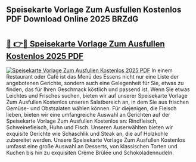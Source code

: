 ## Speisekarte Vorlage Zum Ausfullen Kostenlos PDF Download Online 2025 BRZdG

# <h2><a href="http://gcatzvh.nevu.top/?p=Speisekarte+Vorlage+Zum+Ausfullen+Kostenlos">🔗 👉🔴 Speisekarte Vorlage Zum Ausfullen Kostenlos 2025 PDF</a></h2>

[![Speisekarte Vorlage Zum Ausfullen Kostenlos 2025 PDF](https://i.imgur.com/dBaPXMq.png)](http://gcatzvh.nevu.top/?p=Speisekarte+Vorlage+Zum+Ausfullen+Kostenlos)
In einem Restaurant oder Café ist das Menü des Essens nicht nur eine Liste der angebotenen Gerichte, sondern auch eine Gelegenheit für Sie, etwas zu finden, das für Ihren Geschmack köstlich und passend ist. Wenn Sie etwas Leichtes und Frisches suchen, bieten wir auf unserer Speisekarte Vorlage Zum Ausfullen Kostenlos unseren Salatbereich an, in dem Sie aus frischen Gemüse- und Obstsalaten wählen können. Für diejenigen, die Fleisch lieben, bieten wir eine umfangreiche Auswahl an Gerichten auf der Speisekarte Vorlage Zum Ausfullen Kostenlos an: Rindfleisch, Schweinefleisch, Huhn und Fisch. Unseren Auserwählten bieten wir exquisite Gerichte wie Schaschlik und Steak an, die auf Holzkohle zubereitet werden. Unsere Speisekarte Vorlage Zum Ausfullen Kostenlos umfasst eine große Auswahl an Desserts, von klassischen Torten und Kuchen bis hin zu exquisiten Crème Brûlée und Schokoladennudeln.
